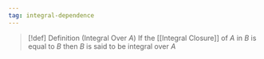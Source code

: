 ```yaml
---
tag: integral-dependence
---
```

>[!def] Definition (Integral Over $A$)
>If the [[Integral Closure]] of $A$ in $B$ is equal to $B$ then $B$ is said to be integral over $A$
